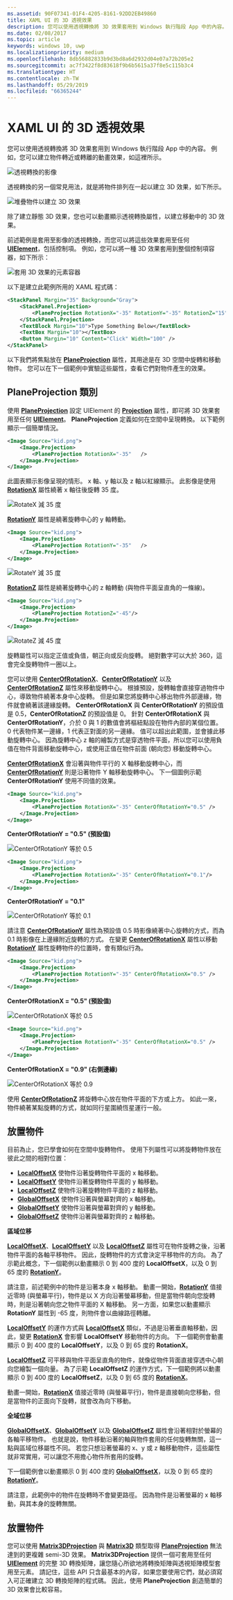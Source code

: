 ```yaml
---
ms.assetid: 90F07341-01F4-4205-8161-92DD2EB49860
title: XAML UI 的 3D 透視效果
description: 您可以使用透視轉換將 3D 效果套用到 Windows 執行階段 App 中的內容。 例如，您可以建立物件轉近或轉離的動畫效果，如這裡所示。
ms.date: 02/08/2017
ms.topic: article
keywords: windows 10, uwp
ms.localizationpriority: medium
ms.openlocfilehash: 8db56882833b9d3bd8a6d2932d04e07a72b205e2
ms.sourcegitcommit: ac7f3422f8d83618f9b6b5615a37f8e5c115b3c4
ms.translationtype: HT
ms.contentlocale: zh-TW
ms.lasthandoff: 05/29/2019
ms.locfileid: "66365244"
---
```

# <a name="3-d-perspective-effects-for-xaml-ui"></a>XAML UI 的 3D 透視效果


您可以使用透視轉換將 3D 效果套用到 Windows 執行階段 App 中的內容。 例如，您可以建立物件轉近或轉離的動畫效果，如這裡所示。

![透視轉換的影像](images/3dsimple.png)

透視轉換的另一個常見用法，就是將物件排列在一起以建立 3D 效果，如下所示。

![堆疊物件以建立 3D 效果](images/3dstacking.png)

除了建立靜態 3D 效果，您也可以動畫顯示透視轉換屬性，以建立移動中的 3D 效果。

前述範例是套用至影像的透視轉換，而您可以將這些效果套用至任何 [**UIElement**](https://docs.microsoft.com/uwp/api/Windows.UI.Xaml.UIElement)，包括控制項。 例如，您可以將一種 3D 效果套用到整個控制項容器，如下所示：

![套用 3D 效果的元素容器](images/skewedstackpanel.png)

以下是建立此範例所用的 XAML 程式碼：

```xml
<StackPanel Margin="35" Background="Gray">    
    <StackPanel.Projection>        
        <PlaneProjection RotationX="-35" RotationY="-35" RotationZ="15"  />    
    </StackPanel.Projection>    
    <TextBlock Margin="10">Type Something Below</TextBlock>    
    <TextBox Margin="10"></TextBox>    
    <Button Margin="10" Content="Click" Width="100" />
</StackPanel>
```

以下我們將焦點放在 [**PlaneProjection**](https://docs.microsoft.com/uwp/api/Windows.UI.Xaml.Media.PlaneProjection) 屬性，其用途是在 3D 空間中旋轉和移動物件。 您可以在下一個範例中實驗這些屬性，查看它們對物件產生的效果。

## <a name="planeprojection-class"></a>PlaneProjection 類別

使用 [**PlaneProjection**](https://docs.microsoft.com/uwp/api/Windows.UI.Xaml.Media.PlaneProjection) 設定 UIElement 的 [**Projection**](https://docs.microsoft.com/uwp/api/windows.ui.xaml.uielement.projection) 屬性，即可將 3D 效果套用至任何 [**UIElement**](https://docs.microsoft.com/uwp/api/Windows.UI.Xaml.UIElement)。 **PlaneProjection** 定義如何在空間中呈現轉換。 以下範例顯示一個簡單情況。

```xml
<Image Source="kid.png">
    <Image.Projection>
        <PlaneProjection RotationX="-35"   />
    </Image.Projection>
</Image>
```

此圖表顯示影像呈現的情形。 x 軸、y 軸以及 z 軸以紅線顯示。 此影像是使用 [**RotationX**](https://docs.microsoft.com/uwp/api/windows.ui.xaml.media.planeprojection.rotationx) 屬性繞著 x 軸往後旋轉 35 度。

![RotateX 減 35 度](images/3drotatexminus35.png)

[  **RotationY**](https://docs.microsoft.com/uwp/api/windows.ui.xaml.media.planeprojection.rotationy) 屬性是繞著旋轉中心的 y 軸轉動。

```xml
<Image Source="kid.png">
    <Image.Projection>
        <PlaneProjection RotationY="-35"   />
    </Image.Projection>
</Image>
```

![RotateY 減 35 度](images/3drotateyminus35.png)

[  **RotationZ**](https://docs.microsoft.com/uwp/api/windows.ui.xaml.media.planeprojection.rotationz) 屬性是繞著旋轉中心的 z 軸轉動 (與物件平面呈直角的一條線)。

```xml
<Image Source="kid.png">
    <Image.Projection>
        <PlaneProjection RotationZ="-45"/>
    </Image.Projection>
</Image>
```

![RotateZ 減 45 度](images/3drotatezminus35.png)

旋轉屬性可以指定正值或負值，朝正向或反向旋轉。 絕對數字可以大於 360，這會完全旋轉物件一圈以上。

您可以使用 [**CenterOfRotationX**](https://docs.microsoft.com/uwp/api/windows.ui.xaml.media.planeprojection.centerofrotationx)、[**CenterOfRotationY**](https://docs.microsoft.com/uwp/api/windows.ui.xaml.media.planeprojection.centerofrotationy) 以及 [**CenterOfRotationZ**](https://docs.microsoft.com/uwp/api/windows.ui.xaml.media.planeprojection.centerofrotationz) 屬性來移動旋轉中心。 根據預設，旋轉軸會直接穿過物件中心，導致物件繞著本身中心旋轉。 但是如果您將旋轉中心移出物件外部邊緣，物件就會繞著該邊緣旋轉。 **CenterOfRotationX** 與 **CenterOfRotationY** 的預設值是 0.5，**CenterOfRotationZ** 的預設值是 0。 針對 **CenterOfRotationX** 與 **CenterOfRotationY**，介於 0 與 1 的數值會將樞紐點設在物件內部的某個位置。 0 代表物件某一邊緣，1 代表正對面的另一邊緣。 值可以超出此範圍，並會據此移動旋轉中心。 因為旋轉中心 z 軸的繪製方式是穿透物件平面，所以您可以使用負值在物件背面移動旋轉中心，或使用正值在物件前面 (朝向您) 移動旋轉中心。

[**CenterOfRotationX**](https://docs.microsoft.com/uwp/api/windows.ui.xaml.media.planeprojection.centerofrotationx) 會沿著與物件平行的 X 軸移動旋轉中心，而 [**CenterOfRotationY**](https://docs.microsoft.com/uwp/api/windows.ui.xaml.media.planeprojection.centerofrotationy) 則是沿著物件 Y 軸移動旋轉中心。 下一個圖例示範 **CenterOfRotationY** 使用不同值的效果。

```xml
<Image Source="kid.png">
    <Image.Projection>
        <PlaneProjection RotationX="-35" CenterOfRotationY="0.5" />
    </Image.Projection>
</Image>
```

**CenterOfRotationY = "0.5" (預設值)**

![CenterOfRotationY 等於 0.5](images/3drotatexminus35.png)
```xml
<Image Source="kid.png">
    <Image.Projection>
        <PlaneProjection RotationX="-35" CenterOfRotationY="0.1"/>
    </Image.Projection>
</Image>
```

**CenterOfRotationY = "0.1"**

![CenterOfRotationY 等於 0.1](images/3dcenterofrotationy0point1.png)

請注意 [**CenterOfRotationY**](https://docs.microsoft.com/uwp/api/windows.ui.xaml.media.planeprojection.centerofrotationy) 屬性為預設值 0.5 時影像繞著中心旋轉的方式，而為 0.1 時影像在上邊緣附近旋轉的方式。 在變更 [**CenterOfRotationX**](https://docs.microsoft.com/uwp/api/windows.ui.xaml.media.planeprojection.centerofrotationx) 屬性以移動 [**RotationY**](https://docs.microsoft.com/uwp/api/windows.ui.xaml.media.planeprojection.rotationy) 屬性旋轉物件的位置時，會有類似行為。

```xml
<Image Source="kid.png">
    <Image.Projection>
        <PlaneProjection RotationY="-35" CenterOfRotationX="0.5" />
    </Image.Projection>
</Image>
```

**CenterOfRotationX = "0.5" (預設值)**

![CenterOfRotationX 等於 0.5](images/3drotateyminus35.png)
```xml
<Image Source="kid.png">
    <Image.Projection>
        <PlaneProjection RotationY="-35" CenterOfRotationX="0.5" />
    </Image.Projection>
</Image>
```

**CenterOfRotationX = "0.9" (右側邊緣)**

![CenterOfRotationX 等於 0.9](images/3dcenterofrotationx0point9.png)

使用 [**CenterOfRotationZ**](https://docs.microsoft.com/uwp/api/windows.ui.xaml.media.planeprojection.centerofrotationz) 將旋轉中心放在物件平面的下方或上方。 如此一來，物件繞著某點旋轉的方式，就如同行星圍繞恆星運行一般。

## <a name="positioning-an-object"></a>放置物件

目前為止，您已學會如何在空間中旋轉物件。 使用下列屬性可以將旋轉物件放在彼此之間的相對位置：

-   [**LocalOffsetX**](https://docs.microsoft.com/uwp/api/windows.ui.xaml.media.planeprojection.localoffsetx) 使物件沿著旋轉物件平面的 x 軸移動。
-   [**LocalOffsetY**](https://docs.microsoft.com/uwp/api/windows.ui.xaml.media.planeprojection.localoffsety) 使物件沿著旋轉物件平面的 y 軸移動。
-   [**LocalOffsetZ**](https://docs.microsoft.com/uwp/api/windows.ui.xaml.media.planeprojection.localoffsetz) 使物件沿著旋轉物件平面的 z 軸移動。
-   [**GlobalOffsetX**](https://docs.microsoft.com/uwp/api/windows.ui.xaml.media.planeprojection.globaloffsetx) 使物件沿著與螢幕對齊的 x 軸移動。
-   [**GlobalOffsetY**](https://docs.microsoft.com/uwp/api/windows.ui.xaml.media.planeprojection.globaloffsety) 使物件沿著與螢幕對齊的 y 軸移動。
-   [**GlobalOffsetZ**](https://docs.microsoft.com/uwp/api/windows.ui.xaml.media.planeprojection.globaloffsetz) 使物件沿著與螢幕對齊的 z 軸移動。

**區域位移**

[  **LocalOffsetX**](https://docs.microsoft.com/uwp/api/windows.ui.xaml.media.planeprojection.localoffsetx)、[**LocalOffsetY**](https://docs.microsoft.com/uwp/api/windows.ui.xaml.media.planeprojection.localoffsety) 以及 [**LocalOffsetZ**](https://docs.microsoft.com/uwp/api/windows.ui.xaml.media.planeprojection.localoffsetz) 屬性可在物件旋轉之後，沿著物件平面的各軸平移物件。 因此，旋轉物件的方式會決定平移物件的方向。 為了示範此概念，下一個範例以動畫顯示 0 到 400 度的 **LocalOffsetX**，以及 0 到 65 度的 [**RotationY**](https://docs.microsoft.com/uwp/api/windows.ui.xaml.media.planeprojection.rotationy)。

請注意，前述範例中的物件是沿著本身 x 軸移動。 動畫一開始，[**RotationY**](https://docs.microsoft.com/uwp/api/windows.ui.xaml.media.planeprojection.rotationy) 值接近零時 (與螢幕平行)，物件是以 X 方向沿著螢幕移動，但是當物件朝向您旋轉時，則是沿著朝向您之物件平面的 X 軸移動。 另一方面，如果您以動畫顯示 **RotationY** 屬性到 -65 度，則物件會以曲線路徑轉離。

[**LocalOffsetY**](https://docs.microsoft.com/uwp/api/windows.ui.xaml.media.planeprojection.localoffsety) 的運作方式與 [**LocalOffsetX**](https://docs.microsoft.com/uwp/api/windows.ui.xaml.media.planeprojection.localoffsetx) 類似，不過是沿著垂直軸移動，因此，變更 [**RotationX**](https://docs.microsoft.com/uwp/api/windows.ui.xaml.media.planeprojection.rotationx) 會影響 **LocalOffsetY** 移動物件的方向。 下一個範例會動畫顯示 0 到 400 度的 **LocalOffsetY**，以及 0 到 65 度的 **RotationX**。

[**LocalOffsetZ**](https://docs.microsoft.com/uwp/api/windows.ui.xaml.media.planeprojection.localoffsetz) 可平移與物件平面呈直角的物件，就像從物件背面直接穿透中心朝向您繪製一個向量。 為了示範 **LocalOffsetZ** 的運作方式，下一個範例將以動畫顯示 0 到 400 度的 **LocalOffsetZ**，以及 0 到 65 度的 [**RotationX**](https://docs.microsoft.com/uwp/api/windows.ui.xaml.media.planeprojection.rotationx)。

動畫一開始，[**RotationX**](https://docs.microsoft.com/uwp/api/windows.ui.xaml.media.planeprojection.rotationx) 值接近零時 (與螢幕平行)，物件是直接朝向您移動，但是當物件的正面向下旋轉，就會改為向下移動。

**全域位移**

[  **GlobalOffsetX**](https://docs.microsoft.com/uwp/api/windows.ui.xaml.media.planeprojection.globaloffsetx)、[**GlobalOffsetY**](https://docs.microsoft.com/uwp/api/windows.ui.xaml.media.planeprojection.globaloffsety) 以及 [**GlobalOffsetZ**](https://docs.microsoft.com/uwp/api/windows.ui.xaml.media.planeprojection.globaloffsetz) 屬性會沿著相對於螢幕的各軸平移物件。 也就是說，物件移動沿著的軸與物件套用的任何旋轉無關，這一點與區域位移屬性不同。 若您只想沿著螢幕的 x、y 或 z 軸移動物件，這些屬性就非常實用，可以讓您不用擔心物件所套用的旋轉。

下一個範例會以動畫顯示 0 到 400 度的 [**GlobalOffsetX**](https://docs.microsoft.com/uwp/api/windows.ui.xaml.media.planeprojection.globaloffsetx)，以及 0 到 65 度的 [**RotationY**](https://docs.microsoft.com/uwp/api/windows.ui.xaml.media.planeprojection.rotationy)。

請注意，此範例中的物件在旋轉時不會變更路徑。 因為物件是沿著螢幕的 x 軸移動，與其本身的旋轉無關。

## <a name="positioning-an-object"></a>放置物件

您可以使用 [**Matrix3DProjection**](https://docs.microsoft.com/uwp/api/Windows.UI.Xaml.Media.Matrix3DProjection) 與 [**Matrix3D**](https://docs.microsoft.com/uwp/api/Windows.UI.Xaml.Media.Media3D.Matrix3D) 類型取得 [**PlaneProjection**](https://docs.microsoft.com/uwp/api/Windows.UI.Xaml.Media.PlaneProjection) 無法達到的更複雜 semi-3D 效果。 **Matrix3DProjection** 提供一個可套用至任何 [**UIElement**](https://docs.microsoft.com/uwp/api/Windows.UI.Xaml.UIElement) 的完整 3D 轉換矩陣，讓您隨心所欲地將轉換矩陣與透視矩陣模型套用至元素。 請記住，這些 API 只含最基本的內容，如果您要使用它們，就必須寫入可正確建立 3D 轉換矩陣的程式碼。 因此，使用 **PlaneProjection** 創造簡單的 3D 效果會比較容易。
